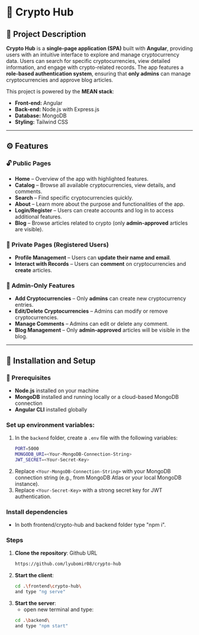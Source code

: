 # 🚀 Crypto Hub

## 📜 Project Description

**Crypto Hub** is a **single-page application (SPA)** built with **Angular**, providing users with an intuitive interface to explore and manage cryptocurrency data. Users can search for specific cryptocurrencies, view detailed information, and engage with crypto-related records. The app features a **role-based authentication system**, ensuring that **only admins** can manage cryptocurrencies and approve blog articles.

This project is powered by the **MEAN stack**:  
- **Front-end:** Angular  
- **Back-end:** Node.js with Express.js  
- **Database:** MongoDB  
- **Styling:** Tailwind CSS  

---

## ⚙️ Features

### 🔓 Public Pages

- **Home** – Overview of the app with highlighted features.  
- **Catalog** – Browse all available cryptocurrencies, view details, and comments.  
- **Search** – Find specific cryptocurrencies quickly.  
- **About** – Learn more about the purpose and functionalities of the app.  
- **Login/Register** – Users can create accounts and log in to access additional features.  
- **Blog** – Browse articles related to crypto (only **admin-approved** articles are visible).  

### 🔐 Private Pages (Registered Users)

- **Profile Management** – Users can **update their name and email**.  
- **Interact with Records** – Users can **comment** on cryptocurrencies and **create** articles.  

### 🔑 Admin-Only Features

- **Add Cryptocurrencies** – Only **admins** can create new cryptocurrency entries.  
- **Edit/Delete Cryptocurrencies** – Admins can modify or remove cryptocurrencies.  
- **Manage Comments** – Admins can edit or delete any comment.  
- **Blog Management** – Only **admin-approved** articles will be visible in the blog.  

---

## 🚀 Installation and Setup

### 📌 Prerequisites

- **Node.js** installed on your machine  
- **MongoDB** installed and running locally or a cloud-based MongoDB connection  
- **Angular CLI** installed globally  

### **Set up environment variables**:

1. In the `backend` folder, create a `.env` file with the following variables:
     ```bash
     PORT=5000
     MONGODB_URI=<Your-MongoDB-Connection-String>
     JWT_SECRET=<Your-Secret-Key>

3. Replace `<Your-MongoDB-Connection-String>` with your MongoDB connection string (e.g., from MongoDB Atlas or your local MongoDB instance).
4. Replace `<Your-Secret-Key>` with a strong secret key for JWT authentication.

### **Install dependencies**

- In both frontend/crypto-hub and backend folder type "npm i".

### Steps

1. **Clone the repository**:
   Github URL
   ```bash
   https://github.com/lyubomir08/crypto-hub
3. **Start the client**:
   ```bash
   cd .\frontend\crypto-hub\
   and type "ng serve"
4. **Start the server**:
   - open new terminal and type:
   ```bash
   cd .\backend\
   and type "npm start"
